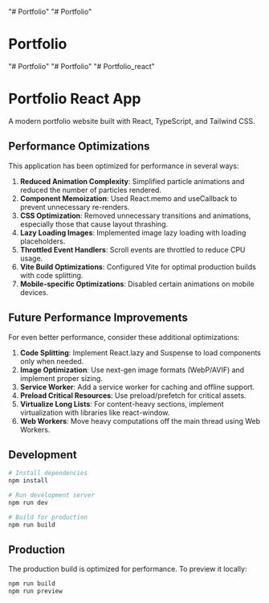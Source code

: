 "# Portfolio" 
"# Portfolio" 
# Portfolio
"# Portfolio" 
"# Portfolio" 
"# Portfolio_react" 

# Portfolio React App

A modern portfolio website built with React, TypeScript, and Tailwind CSS.

## Performance Optimizations

This application has been optimized for performance in several ways:

1. **Reduced Animation Complexity**: Simplified particle animations and reduced the number of particles rendered.
2. **Component Memoization**: Used React.memo and useCallback to prevent unnecessary re-renders.
3. **CSS Optimization**: Removed unnecessary transitions and animations, especially those that cause layout thrashing.
4. **Lazy Loading Images**: Implemented image lazy loading with loading placeholders.
5. **Throttled Event Handlers**: Scroll events are throttled to reduce CPU usage.
6. **Vite Build Optimizations**: Configured Vite for optimal production builds with code splitting.
7. **Mobile-specific Optimizations**: Disabled certain animations on mobile devices.

## Future Performance Improvements

For even better performance, consider these additional optimizations:

1. **Code Splitting**: Implement React.lazy and Suspense to load components only when needed.
2. **Image Optimization**: Use next-gen image formats (WebP/AVIF) and implement proper sizing.
3. **Service Worker**: Add a service worker for caching and offline support.
4. **Preload Critical Resources**: Use preload/prefetch for critical assets.
5. **Virtualize Long Lists**: For content-heavy sections, implement virtualization with libraries like react-window.
6. **Web Workers**: Move heavy computations off the main thread using Web Workers.

## Development

```bash
# Install dependencies
npm install

# Run development server
npm run dev

# Build for production
npm run build
```

## Production

The production build is optimized for performance. To preview it locally:

```bash
npm run build
npm run preview
``` 
